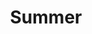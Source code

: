 ﻿---
# Featured categories need to have the `list` layout.
layout: list

# The title of the category's page.
title: Summer

# The name of the category, used in a post's front matter (e.g. category: <slug>).
slug: Summer

# (Optional) Write a short (~150 characters) description of this featured category.
description: >
	Rising high school seniors can pursue their passion and get a taste 
	of college life at LIU Brooklyn. The Summer Honors Institute @ LIU Brooklyn is 
	a one-week intensive that will give you the chance to immerse yourself in different 
	fields of study. You’ll work closely with distinguished faculty mentors and gain 
	vital experience through hands-on projects and field trips.

# Setting `menu` will generate an entry in the sidebar for this category.
# menu: true
---
